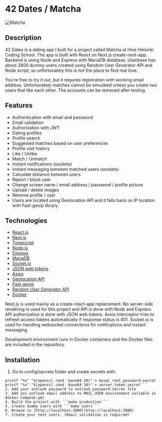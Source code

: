 # 42 Dates / Matcha
![Matcha](https://img.shields.io/github/languages/top/Jukkay/matcha)

## Description

42 Dates is a dating app I built for a project called Matcha at
Hive Helsinki Coding School. The app is built with React
on Next.js create-next-app. Backend is using Node and
Express with MariaDB database. Userbase has about 3800
dummy users created using Random User Generator API and
Node script, so unfortunately this is not the place to
find real love.

You&apos;re free to try it out, but
it requires registration with working email address.
Unfortunately matches cannot be simulated unless you
create two users that like each other. The accounts can
be removed after testing.

## Features

* Authentication with email and password
* Email validation
* Authorization with JWT
* Dating profiles
* Profile search
* Suggested matches based on user preferences
* Profile visit history
* Like / Unlike
* Match / Unmatch
* Instant notifications (sockets)
* Instant messaging between matched users (sockets)
* Calculate distance between users
* Report / block user
* Change screen name / email address / password / profile picture
* Upload / delete images
* Remove profile / user
* Users are located using Geolocation API and it falls back on IP location with
Fast-geoip library. 

## Technologies
				
* [React.js](https://reactjs.org/)
* [Next.js](https://nextjs.org/)
* [Typescript](https://www.typescriptlang.org/)
* [Node.js](https://nodejs.org)
* [Express](https://expressjs.com/)
* [MariaDB](https://mariadb.com/)
* [Socket.io](https://socket.io)
* [JSON web tokens](https://jwt.io/)
* [Axios](https://axios-http.com/)
* [Geolocation API](https://developer.mozilla.org/en-US/docs/Web/API/Geolocation_API)
* [Fast-geoip](https://github.com/onramper/fast-geoip)
* [Random User Generator API](https://randomuser.me/documentation)
* [Docker](https://docker.com)
			
Next.js is used mainly as a create-react-app
replacement. No server-side rendering is used for this
project and API is done with Node and Express. API
authorization is done with JSON web tokens. Axios
interceptor tries to refresh access tokens automatically
if response status is 401. Socket.io is used for
handling websocket connections for notifications and
instant messaging.
				
Development environment runs in Docker containers and the Docker files are included in the repository.

## Installation

1. Go to config/secrets folder and create secrets with:
```printf "%s" "$(openssl rand -base64 20)" > mysql_password.secret
printf "%s" "$(openssl rand -base64 20)" > mysql_root_password.secret
printf "%s" "$(openssl rand -base64 10)" > server_token.secret```
2. Add your outlook password to outlook_password.secret file
3. Add you outlook email address to MAIL_USER environment variable in docker-compose.yml
4. Build the project with ```make production```
5. Create dummy users with ```make users```
6. Browse to [http://localhost:3000](http://localhost:3000)
7. Create your test users. (Email validation is required)

